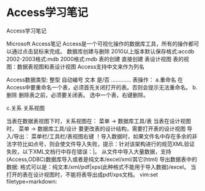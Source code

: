 # Access学习笔记
Access学习笔记


Microsoft Access笔记
Access是一个可视化操作的数据库工具，所有的操作都可以通过点击鼠标来完成。
数据库创建与删除
2010以上版本默认保存格式:accdb
2002-2003格式:mdb
2000格式:mdb
表的创建
直接创建
表设计视图
表的视图：数据表视图和表设计视图
Access支持中文来作为列名

Access数据类型:
整型
自动编号
文本
是/否
.............
表操作：
a.重命名
在Access中要重命名一个表，必须首先关闭打开的表。否则会提示无法重命名。
b.删除
删除表之前，必须要关闭表。
选中一个表，右键删除。

c.关系
关系视图

当表在数据表视图下时，关系视图在：
菜单 -> 数据库工具/表
当表在设计视图时，
菜单 -> 数据库工具/设计
要更改表的设计结构，需要打开表的设计视图
导入/导出：
菜单栏/工具栏/表视图右键
！导入数据时，如果文件名中存在多余的非法字符比如点号，则会使文件导入失败，提示：针对该架构进行的规范XML验证失败，以下XML文档行中存在错误：|。
从文件中导入大量数据，支持(Access,ODBC)数据库导入或者是纯文本/excel/xml/其它(html)
导出数据表中的数据:
格式可以是：纯文本/xml/pdf|xps(此种格式不能用于导入数据)/excel。
当打开的表在设计视图时，不能将表导出成pdf/xps文档。
 vim:set filetype=markdown: 
